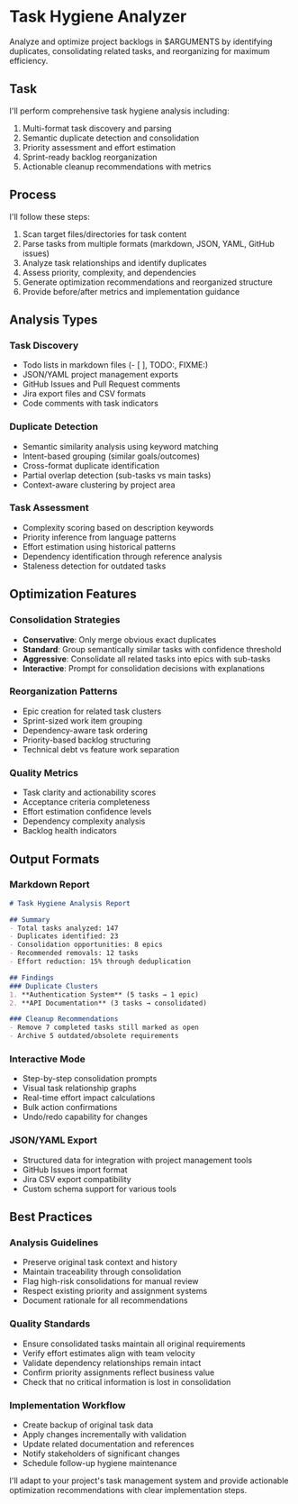 # Task Hygiene Analyzer

Analyze and optimize project backlogs in $ARGUMENTS by identifying duplicates, consolidating related tasks, and reorganizing for maximum efficiency.

## Task

I'll perform comprehensive task hygiene analysis including:

1. Multi-format task discovery and parsing
2. Semantic duplicate detection and consolidation
3. Priority assessment and effort estimation
4. Sprint-ready backlog reorganization
5. Actionable cleanup recommendations with metrics

## Process

I'll follow these steps:

1. Scan target files/directories for task content
2. Parse tasks from multiple formats (markdown, JSON, YAML, GitHub issues)
3. Analyze task relationships and identify duplicates
4. Assess priority, complexity, and dependencies
5. Generate optimization recommendations and reorganized structure
6. Provide before/after metrics and implementation guidance

## Analysis Types

### Task Discovery
- Todo lists in markdown files (- [ ], TODO:, FIXME:)
- JSON/YAML project management exports
- GitHub Issues and Pull Request comments
- Jira export files and CSV formats
- Code comments with task indicators

### Duplicate Detection
- Semantic similarity analysis using keyword matching
- Intent-based grouping (similar goals/outcomes)
- Cross-format duplicate identification
- Partial overlap detection (sub-tasks vs main tasks)
- Context-aware clustering by project area

### Task Assessment
- Complexity scoring based on description keywords
- Priority inference from language patterns
- Effort estimation using historical patterns
- Dependency identification through reference analysis
- Staleness detection for outdated tasks

## Optimization Features

### Consolidation Strategies
- **Conservative**: Only merge obvious exact duplicates
- **Standard**: Group semantically similar tasks with confidence threshold
- **Aggressive**: Consolidate all related tasks into epics with sub-tasks
- **Interactive**: Prompt for consolidation decisions with explanations

### Reorganization Patterns
- Epic creation for related task clusters
- Sprint-sized work item grouping
- Dependency-aware task ordering
- Priority-based backlog structuring
- Technical debt vs feature work separation

### Quality Metrics
- Task clarity and actionability scores
- Acceptance criteria completeness
- Effort estimation confidence levels
- Dependency complexity analysis
- Backlog health indicators

## Output Formats

### Markdown Report
```markdown
# Task Hygiene Analysis Report

## Summary
- Total tasks analyzed: 147
- Duplicates identified: 23
- Consolidation opportunities: 8 epics
- Recommended removals: 12 tasks
- Effort reduction: 15% through deduplication

## Findings
### Duplicate Clusters
1. **Authentication System** (5 tasks → 1 epic)
2. **API Documentation** (3 tasks → consolidated)

### Cleanup Recommendations
- Remove 7 completed tasks still marked as open
- Archive 5 outdated/obsolete requirements
```

### Interactive Mode
- Step-by-step consolidation prompts
- Visual task relationship graphs
- Real-time effort impact calculations
- Bulk action confirmations
- Undo/redo capability for changes

### JSON/YAML Export
- Structured data for integration with project management tools
- GitHub Issues import format
- Jira CSV export compatibility
- Custom schema support for various tools

## Best Practices

### Analysis Guidelines
- Preserve original task context and history
- Maintain traceability through consolidation
- Flag high-risk consolidations for manual review
- Respect existing priority and assignment systems
- Document rationale for all recommendations

### Quality Standards
- Ensure consolidated tasks maintain all original requirements
- Verify effort estimates align with team velocity
- Validate dependency relationships remain intact
- Confirm priority assignments reflect business value
- Check that no critical information is lost in consolidation

### Implementation Workflow
- Create backup of original task data
- Apply changes incrementally with validation
- Update related documentation and references
- Notify stakeholders of significant changes
- Schedule follow-up hygiene maintenance

I'll adapt to your project's task management system and provide actionable optimization recommendations with clear implementation steps.